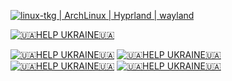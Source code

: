 [![linux-tkg | ArchLinux | Hyprland | wayland](https://img.shields.io/badge/linux--tkg%20%7C%20ArchLinux%20%7C%20Hyprland%20%7C%20wayland-black?style=for-the-badge)](#)

[![🇺🇦HELP UKRAINE🇺🇦](https://img.shields.io/badge/🇺🇦HELP%20UKRAINE🇺🇦-black?labelColor=grey&style=for-the-badge)](#)

[![🇺🇦HELP UKRAINE🇺🇦](https://img.shields.io/badge/United24-black?style=for-the-badge&link=https://u24.gov.ua/)](https://u24.gov.ua/)
[![🇺🇦HELP UKRAINE🇺🇦](https://img.shields.io/badge/Hospitallers-red?style=for-the-badge&link=https://www.hospitallers.life/needs-hospitallers)](https://www.hospitallers.life/needs-hospitallers)
[![🇺🇦HELP UKRAINE🇺🇦](https://img.shields.io/badge/Charity_foundation_of_Serhiy_Prytula-white?style=for-the-badge&link=https://prytulafoundation.org/en)](https://prytulafoundation.org/en)
[![🇺🇦HELP UKRAINE🇺🇦](https://img.shields.io/badge/Humanitarian_aid-yellow?style=for-the-badge&link=https://help.gov.ua/en/)](https://help.gov.ua/en/)
